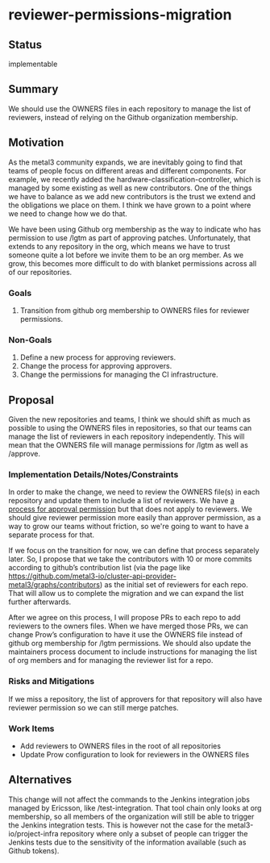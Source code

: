 # reviewer-permissions-migration

## Status

implementable

## Summary

We should use the OWNERS files in each repository to manage the list
of reviewers, instead of relying on the Github organization
membership.

## Motivation

As the metal3 community expands, we are inevitably going to find that
teams of people focus on different areas and different components. For
example, we recently added the hardware-classification-controller,
which is managed by some existing as well as new contributors. One of
the things we have to balance as we add new contributors is the trust
we extend and the obligations we place on them. I think we have grown
to a point where we need to change how we do that.

We have been using Github org membership as the way to indicate who
has permission to use /lgtm as part of approving
patches. Unfortunately, that extends to any repository in the org,
which means we have to trust someone quite a lot before we invite them
to be an org member. As we grow, this becomes more difficult to do
with blanket permissions across all of our repositories.

### Goals

1. Transition from github org membership to OWNERS files for reviewer
   permissions.

### Non-Goals

1. Define a new process for approving reviewers.
2. Change the process for approving approvers.
3. Change the permissions for managing the CI infrastructure.

## Proposal

Given the new repositories and teams, I think we should shift as much
as possible to using the OWNERS files in repositories, so that our
teams can manage the list of reviewers in each repository
independently. This will mean that the OWNERS file will manage
permissions for /lgtm as well as /approve.

### Implementation Details/Notes/Constraints

In order to make the change, we need to review the OWNERS file(s) in
each repository and update them to include a list of reviewers. We
have [a process for approval permission](../maintainers) but that does
not apply to reviewers. We should give reviewer permission more easily
than approver permission, as a way to grow our teams without friction,
so we're going to want to have a separate process for that.

If we focus on the transition for now, we can define that process
separately later. So, I propose that we take the contributors with 10
or more commits according to github’s contribution list (via the page
like
<https://github.com/metal3-io/cluster-api-provider-metal3/graphs/contributors>)
as the initial set of reviewers for each repo. That will allow us to
complete the migration and we can expand the list further afterwards.

After we agree on this process, I will propose PRs to each repo to add
reviewers to the owners files. When we have merged those PRs, we can
change Prow’s configuration to have it use the OWNERS file instead of
github org membership for /lgtm permissions. We should also update the
maintainers process document to include instructions for managing the
list of org members and for managing the reviewer list for a repo.

### Risks and Mitigations

If we miss a repository, the list of approvers for that repository
will also have reviewer permission so we can still merge patches.

### Work Items

- Add reviewers to OWNERS files in the root of all repositories
- Update Prow configuration to look for reviewers in the OWNERS files

## Alternatives

This change will not affect the commands to the Jenkins integration
jobs managed by Ericsson, like /test-integration. That tool chain only
looks at org membership, so all members of the organization will still
be able to trigger the Jenkins integration tests. This is however not
the case for the metal3-io/project-infra repository where only a
subset of people can trigger the Jenkins tests due to the sensitivity
of the information available (such as Github tokens).
